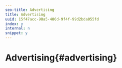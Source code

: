 ```yaml
---
seo-title: Advertising
title: Advertising
uuid: 15f47acc-98a5-480d-9f4f-99d2bda055fd
index: y
internal: n
snippet: y
---
```


# Advertising{#advertising}

